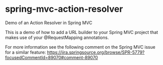 spring-mvc-action-resolver
==========================

Demo of an Action Resolver in Spring MVC

This is a demo of how to add a URL builder to your Spring MVC project that makes use of your @RequestMapping annotations.

For more information see the following comment on the Spring MVC issue for a similar feature:
https://jira.springsource.org/browse/SPR-5779?focusedCommentId=89070#comment-89070

